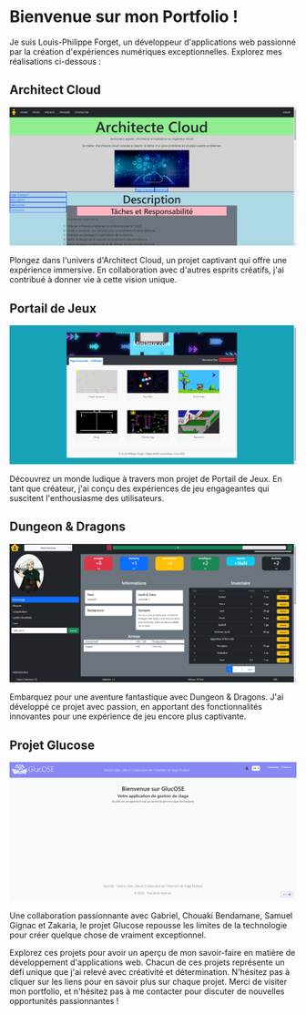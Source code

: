 # Bienvenue sur mon Portfolio !

Je suis Louis-Philippe Forget, un développeur d'applications web passionné par la création d'expériences numériques exceptionnelles. Explorez mes réalisations ci-dessous :

## Architect Cloud
![Architect Cloud](./porfolio_fe/src/assets/Images/architectCloud.png)

Plongez dans l'univers d'Architect Cloud, un projet captivant qui offre une expérience immersive. En collaboration avec d'autres esprits créatifs, j'ai contribué à donner vie à cette vision unique.

## Portail de Jeux
![Portail de Jeux](./porfolio_fe/src/assets/Images/portailJeux.png)

Découvrez un monde ludique à travers mon projet de Portail de Jeux. En tant que créateur, j'ai conçu des expériences de jeu engageantes qui suscitent l'enthousiasme des utilisateurs.

## Dungeon & Dragons
![Dungeon & Dragons](./porfolio_fe/src/assets/Images/dungeon.png)

Embarquez pour une aventure fantastique avec Dungeon & Dragons. J'ai développé ce projet avec passion, en apportant des fonctionnalités innovantes pour une expérience de jeu encore plus captivante.

## Projet Glucose
![Projet Glucose](./porfolio_fe/src/assets/Images/glucose.png)

Une collaboration passionnante avec Gabriel, Chouaki Bendamane, Samuel Gignac et Zakaria, le projet Glucose repousse les limites de la technologie pour créer quelque chose de vraiment exceptionnel.

Explorez ces projets pour avoir un aperçu de mon savoir-faire en matière de développement d'applications web. Chacun de ces projets représente un défi unique que j'ai relevé avec créativité et détermination. N'hésitez pas à cliquer sur les liens pour en savoir plus sur chaque projet. Merci de visiter mon portfolio, et n'hésitez pas à me contacter pour discuter de nouvelles opportunités passionnantes !
